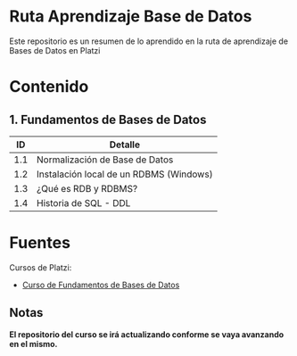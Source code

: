 # Ruta Aprendizaje Base de Datos

Este repositorio es un resumen de lo aprendido en la ruta de aprendizaje de Bases de Datos en Platzi


# Contenido
## 1. Fundamentos de Bases de Datos
<table>
<thead>
<tr class="header">
<th>ID</th>
<th>Detalle</th>
</tr>
</thead>
<tbody>
<tr class="odd">
<td>1.1</td>
<td>Normalización de Base de Datos</td>
</tr>
<tr class="even">
<td>1.2</td>
<td>Instalación local de un RDBMS (Windows)</td>
</tr>
<tr class="even">
<td>1.3</td>
<td>¿Qué es RDB y RDBMS?</td>
</tr>
 <tr class="even">
<td>1.4</td>
<td>Historia de SQL - DDL </td>
</tr>
</tbody>
</table>

 # Fuentes
 Cursos de Platzi:
* [Curso de Fundamentos de Bases de Datos](https://platzi.com/cursos/bd/)

 ## Notas
 **El repositorio del curso se irá actualizando conforme se vaya avanzando en el mismo.**
